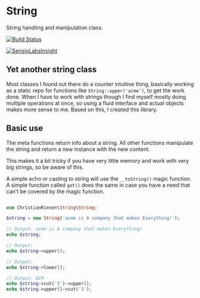 String
======

String handling and manipulation class.

[![Build Status](https://travis-ci.org/ChristianRiesen/string.svg?branch=master)](https://travis-ci.org/ChristianRiesen/string)

[![SensioLabsInsight](https://insight.sensiolabs.com/projects/2b18f7a4-9050-4019-9acb-c52c73d32349/mini.png)](https://insight.sensiolabs.com/projects/2b18f7a4-9050-4019-9acb-c52c73d32349)

Yet another string class
------------------------

Most classes I found out there do a counter intuitive thing, basically working as a static repo for functions like `String::upper('acme')`, to get the work done. When I have to work with strings though I find myself mostly doing multiple operations at once, so using a fluid interface and actual objects makes more sense to me. Based on this, I created this library.

Basic use
---------

The meta functions return info about a string. All other functions manipulate the string and return a new instance with the new content.

This makes it a bit tricky if you have very little memory and work with very big strings, so be aware of this.

A simple echo or casting to string will use the `__toString()` magic function. A simple function called `get()` does the same in case you have a need that can't be covered by the magic function.

```php

use ChristianRiesen\String\String;

$string = new String('acme is A company that makes Everything!');

// Output: acme is A company that makes Everything!
echo $string;

// Output: 
echo $string->upper();

// Output: 
echo $string->lower();

// Output: ACM
echo $string->cut('3')->upper();
echo $string->upper()->cut('3');

```

